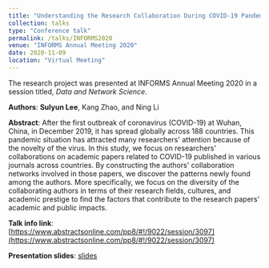 ```yaml
---
title: "Understanding the Research Collaboration During COVID-19 Pandemic"
collection: talks
type: "Conference talk"
permalink: /talks/INFORMS2020
venue: "INFORMS Annual Meeting 2020"
date: 2020-11-09
location: "Virtual Meeting"
---
```

The research project was presented at INFORMS Annual Meeting 2020 in a session titled, *Data and Network Science*.

**Authors**:
**Sulyun Lee**, Kang Zhao, and Ning Li

**Abstract**:
After the first outbreak of coronavirus (COVID-19) at Wuhan, China, in December 2019, it has spread globally across 188 countries. This pandemic situation has attracted many researchers' attention because of the novelty of the virus. In this study, we focus on researchers' collaborations on academic papers related to COVID-19 published in various journals across countries. By constructing the authors' collaboration networks involved in those papers, we discover the patterns newly found among the authors. More specifically, we focus on the diversity of the collaborating authors in terms of their research fields, cultures, and academic prestige to find the factors that contribute to the research papers' academic and public impacts.

**Talk info link**:
[https://www.abstractsonline.com/pp8/#!/9022/session/3097](https://www.abstractsonline.com/pp8/#!/9022/session/3097)

**Presentation slides**:
[slides](http://sulyunlee.github.io/files/INFORMS2020_slides.pdf)
